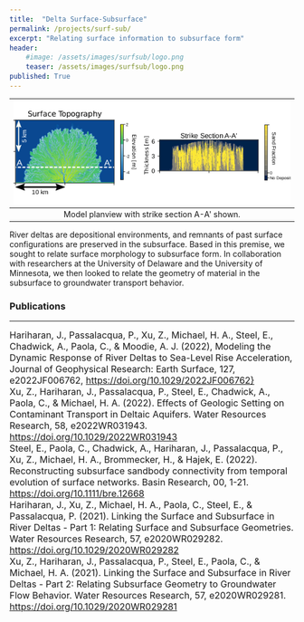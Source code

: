 ```yaml
---
title:  "Delta Surface-Subsurface"
permalink: /projects/surf-sub/
excerpt: "Relating surface information to subsurface form"
header:
    #image: /assets/images/surfsub/logo.png
    teaser: /assets/images/surfsub/logo.png
published: True
---
```


| ![Example strike section](/assets/images/surfsub/logo.png) |
|:--:|
| Model planview with strike section A-A' shown. |

River deltas are depositional environments, and remnants of past surface configurations are preserved in the subsurface. Based in this premise, we sought to relate surface morphology to subsurface form. In collaboration with researchers at the University of Delaware and the University of Minnesota, we then looked to relate the geometry of material in the subsurface to groundwater transport behavior.

### Publications
---

<font size="3">
Hariharan, J., Passalacqua, P., Xu, Z., Michael, H. A., Steel, E., Chadwick, A., Paola, C., & Moodie, A. J. (2022), Modeling the Dynamic Response of River Deltas to Sea-Level Rise Acceleration, Journal of Geophysical Research: Earth Surface, 127, e2022JF006762, <a href="https://doi.org/10.1029/2022JF006762">https://doi.org/10.1029/2022JF006762}</a>
</font>
<br>
<font size="3">
Xu, Z., Hariharan, J., Passalacqua, P., Steel, E., Chadwick, A., Paola, C., & Michael, H. A. (2022). Effects of Geologic Setting on Contaminant Transport in Deltaic Aquifers. Water Resources Research, 58, e2022WR031943. <a href="https://doi.org/10.1029/2022WR031943">https://doi.org/10.1029/2022WR031943</a>
</font>
<br>
<font size="3">
Steel, E., Paola, C., Chadwick, A., Hariharan, J., Passalacqua, P., Xu, Z., Michael, H. A., Brommecker, H., & Hajek, E. (2022). Reconstructing subsurface sandbody connectivity from temporal evolution of surface networks. Basin Research, 00, 1-21. <a href="https://doi.org/10.1111/bre.12668">https://doi.org/10.1111/bre.12668</a>
</font>
<br>
<font size="3">
Hariharan, J., Xu, Z., Michael, H. A., Paola, C., Steel, E., & Passalacqua, P. (2021). Linking the Surface and Subsurface in River Deltas - Part 1: Relating Surface and Subsurface Geometries. Water Resources Research, 57, e2020WR029282. <a href="https://doi.org/10.1029/2020WR029282">https://doi.org/10.1029/2020WR029282</a>
</font>
<br>
<font size="3">
Xu, Z., Hariharan, J., Passalacqua, P., Steel, E., Paola, C., & Michael, H. A. (2021). Linking the Surface and Subsurface in River Deltas - Part 2: Relating Subsurface Geometry to Groundwater Flow Behavior. Water Resources Research, 57, e2020WR029281. <a href="https://doi.org/10.1029/2020WR029281">https://doi.org/10.1029/2020WR029281</a>
</font>
